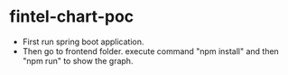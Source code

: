 # fintel-chart-poc

* First run spring boot application.
* Then go to frontend folder. execute command "npm install" and then "npm run" to show the graph.